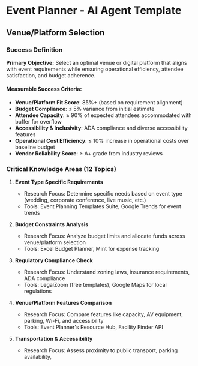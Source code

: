 # Event Planner - AI Agent Template
## Venue/Platform Selection

### Success Definition
**Primary Objective:** Select an optimal venue or digital platform that aligns with event requirements while ensuring operational efficiency, attendee satisfaction, and budget adherence.

#### Measurable Success Criteria:
- **Venue/Platform Fit Score**: 85%+ (based on requirement alignment)
- **Budget Compliance**: ≤ 5% variance from initial estimate
- **Attendee Capacity**: ≥ 90% of expected attendees accommodated with buffer for overflow
- **Accessibility & Inclusivity**: ADA compliance and diverse accessibility features
- **Operational Cost Efficiency**: ≤ 10% increase in operational costs over baseline budget
- **Vendor Reliability Score**: ≥ A+ grade from industry reviews

### Critical Knowledge Areas (12 Topics)

1. **Event Type Specific Requirements**
   - Research Focus: Determine specific needs based on event type (wedding, corporate conference, live music, etc.)
   - Tools: Event Planning Templates Suite, Google Trends for event trends

2. **Budget Constraints Analysis**
   - Research Focus: Analyze budget limits and allocate funds across venue/platform selection
   - Tools: Excel Budget Planner, Mint for expense tracking

3. **Regulatory Compliance Check**
   - Research Focus: Understand zoning laws, insurance requirements, ADA compliance
   - Tools: LegalZoom (free templates), Google Maps for local regulations

4. **Venue/Platform Features Comparison**
   - Research Focus: Compare features like capacity, AV equipment, parking, Wi-Fi, and accessibility
   - Tools: Event Planner's Resource Hub, Facility Finder API

5. **Transportation & Accessibility**
   - Research Focus: Assess proximity to public transport, parking availability,